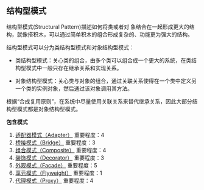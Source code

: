 ## 结构型模式

结构型模式(Structural Pattern)描述如何将类或者对 象结合在一起形成更大的结构，就像搭积木，可以通过简单积木的组合形成复杂的、功能更为强大的结构。

结构型模式可以分为类结构型模式和对象结构型模式：

- 类结构型模式：关心类的组合，由多个类可以组合成一个更大的系统，在类结构型模式中一般只存在继承关系和实现关系。

- 对象结构型模式：关心类与对象的组合，通过关联关系使得在一个类中定义另一个类的实例对象，然后通过该对象调用其方法。 

根据“合成复用原则”，在系统中尽量使用关联关系来替代继承关系，因此大部分结构型模式都是对象结构型模式。

**包含模式**

1. [适配器模式（Adapter）](https://github.com/ontheway12138/DesignPattern/tree/master/StructuralPattern/Adapter)
    重要程度：4
2. [桥接模式（Bridge）](https://github.com/ontheway12138/DesignPattern/tree/master/StructuralPattern/Bridge)
    重要程度：3
3. [组合模式（Composite）](https://github.com/ontheway12138/DesignPattern/tree/master/StructuralPattern/Composite)
    重要程度：4
4. [装饰模式（Decorator）](https://github.com/ontheway12138/DesignPattern/tree/master/StructuralPattern/Decorator)
    重要程度：3
5. [外观模式（Facade）](https://github.com/ontheway12138/DesignPattern/tree/master/StructuralPattern/Facade)
    重要程度：5
6. [享元模式（Flyweight）](https://github.com/ontheway12138/DesignPattern/tree/master/StructuralPattern/Flyweight)
    重要程度：1
7. [代理模式（Proxy）](https://github.com/ontheway12138/DesignPattern/tree/master/StructuralPattern/Proxy)
    重要程度：4

